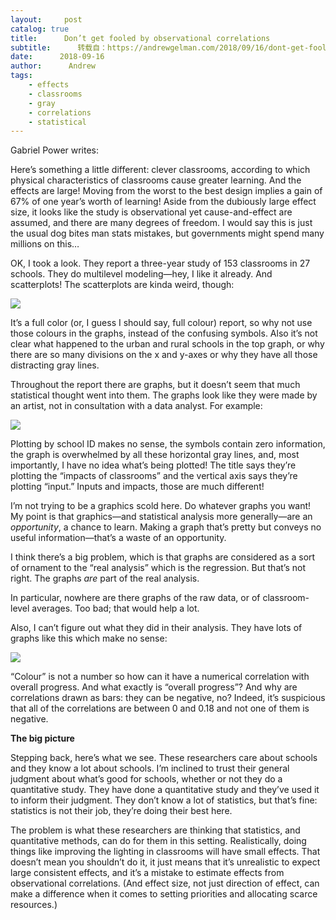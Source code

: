 ```yaml
---
layout:     post
catalog: true
title:      Don’t get fooled by observational correlations
subtitle:      转载自：https://andrewgelman.com/2018/09/16/dont-get-fooled-observational-correlations/
date:      2018-09-16
author:      Andrew
tags:
    - effects
    - classrooms
    - gray
    - correlations
    - statistical
---
```





Gabriel Power writes:

> 
Here’s something a little different: clever classrooms, according to which physical characteristics of classrooms cause greater learning. And the effects are large! Moving from the worst to the best design implies a gain of 67% of one year’s worth of learning!
Aside from the dubiously large effect size, it looks like the study is observational yet cause-and-effect are assumed, and there are many degrees of freedom.
I would say this is just the usual dog bites man stats mistakes, but governments might spend many millions on this…


OK, I took a look. They report a three-year study of 153 classrooms in 27 schools. They do multilevel modeling—hey, I like it already. And scatterplots! The scatterplots are kinda weird, though:

![](https://andrewgelman.com/wp-content/uploads/2018/03/Screen-Shot-2018-03-15-at-11.59.40-AM-1024x671.png)


It’s a full color (or, I guess I should say, full colour) report, so why not use those colours in the graphs, instead of the confusing symbols. Also it’s not clear what happened to the urban and rural schools in the top graph, or why there are so many divisions on the x and y-axes or why they have all those distracting gray lines.

Throughout the report there are graphs, but it doesn’t seem that much statistical thought went into them. The graphs look like they were made by an artist, not in consultation with a data analyst. For example:

![](https://andrewgelman.com/wp-content/uploads/2018/03/Screen-Shot-2018-03-15-at-12.03.39-PM-1024x641.png)


Plotting by school ID makes no sense, the symbols contain zero information, the graph is overwhelmed by all these horizontal gray lines, and, most importantly, I have no idea what’s being plotted! The title says they’re plotting the “impacts of classrooms” and the vertical axis says they’re plotting “input.” Inputs and impacts, those are much different!

I’m not trying to be a graphics scold here. Do whatever graphs you want! My point is that graphics—and statistical analysis more generally—are an *opportunity*, a chance to learn. Making a graph that’s pretty but conveys no useful information—that’s a waste of an opportunity.

I think there’s a big problem, which is that graphs are considered as a sort of ornament to the “real analysis” which is the regression. But that’s not right. The graphs *are* part of the real analysis.

In particular, nowhere are there graphs of the raw data, or of classroom-level averages. Too bad; that would help a lot.

Also, I can’t figure out what they did in their analysis. They have lots of graphs like this which make no sense:

![](https://andrewgelman.com/wp-content/uploads/2018/03/Screen-Shot-2018-03-15-at-12.11.51-PM-1024x497.png)


“Colour” is not a number so how can it have a numerical correlation with overall progress. And what exactly is “overall progress”? And why are correlations drawn as bars: they can be negative, no? Indeed, it’s suspicious that all of the correlations are between 0 and 0.18 and not one of them is negative.

**The big picture**

Stepping back, here’s what we see. These researchers care about schools and they know a lot about schools. I’m inclined to trust their general judgment about what’s good for schools, whether or not they do a quantitative study. They have done a quantitative study and they’ve used it to inform their judgment. They don’t know a lot of statistics, but that’s fine: statistics is not their job, they’re doing their best here.

The problem is what these researchers are thinking that statistics, and quantitative methods, can do for them in this setting. Realistically, doing things like improving the lighting in classrooms will have small effects. That doesn’t mean you shouldn’t do it, it just means that it’s unrealistic to expect large consistent effects, and it’s a mistake to estimate effects from observational correlations. (And effect size, not just direction of effect, can make a difference when it comes to setting priorities and allocating scarce resources.)



